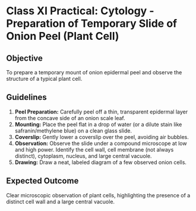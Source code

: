 # Class XI Practical: Cytology - Preparation of Temporary Slide of Onion Peel (Plant Cell)

## Objective
To prepare a temporary mount of onion epidermal peel and observe the structure of a typical plant cell.

## Guidelines
1.  **Peel Preparation:** Carefully peel off a thin, transparent epidermal layer from the concave side of an onion scale leaf.
2.  **Mounting:** Place the peel flat in a drop of water (or a dilute stain like safranin/methylene blue) on a clean glass slide.
3.  **Coverslip:** Gently lower a coverslip over the peel, avoiding air bubbles.
4.  **Observation:** Observe the slide under a compound microscope at low and high power. Identify the cell wall, cell membrane (not always distinct), cytoplasm, nucleus, and large central vacuole.
5.  **Drawing:** Draw a neat, labeled diagram of a few observed onion cells.

## Expected Outcome
Clear microscopic observation of plant cells, highlighting the presence of a distinct cell wall and a large central vacuole.